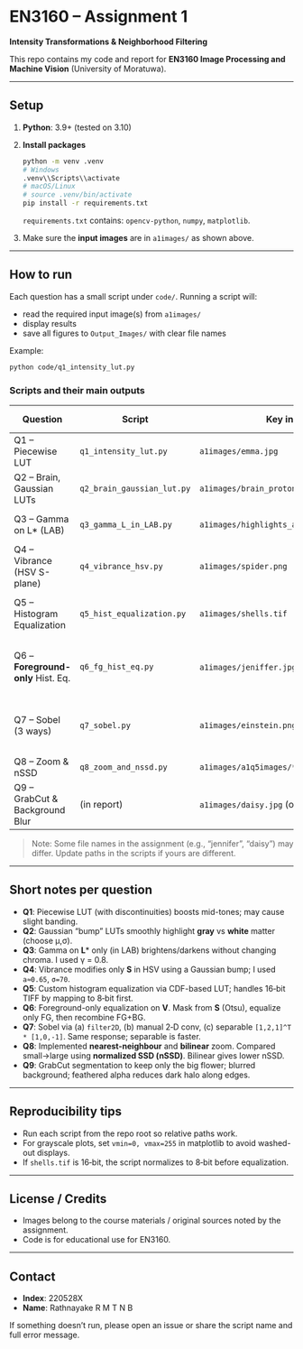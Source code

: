 # EN3160 – Assignment 1  
**Intensity Transformations & Neighborhood Filtering**

This repo contains my code and report for **EN3160 Image Processing and Machine Vision** (University of Moratuwa).

---

## Setup

1. **Python**: 3.9+ (tested on 3.10)  
2. **Install packages**
   ```bash
   python -m venv .venv
   # Windows
   .venv\\Scripts\\activate
   # macOS/Linux
   # source .venv/bin/activate
   pip install -r requirements.txt
   ```
   `requirements.txt` contains: `opencv-python`, `numpy`, `matplotlib`.

3. Make sure the **input images** are in `a1images/` as shown above.

---

## How to run

Each question has a small script under `code/`. Running a script will:

- read the required input image(s) from `a1images/`
- display results
- save all figures to `Output_Images/` with clear file names

Example:

```bash
python code/q1_intensity_lut.py
```

### Scripts and their main outputs

| Question | Script | Key inputs | Main outputs (in `Output_Images/`) |
|---|---|---|---|
| Q1 – Piecewise LUT | `q1_intensity_lut.py` | `a1images/emma.jpg` | `q1_lut.png`, `q1_out.png` |
| Q2 – Brain, Gaussian LUTs | `q2_brain_gaussian_lut.py` | `a1images/brain_proton_density_slice.png` | `q2_gray.png`, `q2_white.png`, `q2_lut_gray.png`, `q2_lut_white.png` |
| Q3 – Gamma on L* (LAB) | `q3_gamma_L_in_LAB.py` | `a1images/highlights_and_shadows.jpg` | `q3_gamma_corrected.png`, `q3_L_hist_original.png`, `q3_L_hist_gamma_0.8.png` |
| Q4 – Vibrance (HSV S-plane) | `q4_vibrance_hsv.py` | `a1images/spider.png` | `q4_vibrance_enhanced.png`, `q4_vibrance_lut.png`, `q4_HSV.png` |
| Q5 – Histogram Equalization | `q5_hist_equalization.py` | `a1images/shells.tif` | `q5_original_gray.png`, `q5_equalized.png`, `q5_hist_before.png`, `q5_hist_after.png` |
| Q6 – **Foreground-only** Hist. Eq. | `q6_fg_hist_eq.py` | `a1images/jeniffer.jpg` (or your Fig. 6) | `q6_hsv_planes.png`, `q6_mask.png`, `q6_original.png`, `q6_result_strict.png`, FG hist/CDF plots |
| Q7 – Sobel (3 ways) | `q7_sobel.py` | `a1images/einstein.png` | `q7_gx_filter2d.png`, `q7_gy_filter2d.png`, `q7_gx_manual.png`, `q7_gy_manual.png`, `q7_out.png` |
| Q8 – Zoom & nSSD | `q8_zoom_and_nssd.py` | `a1images/a1q5images/*` | upscaled images + `q8_nssd_results.csv` |
| Q9 – GrabCut & Background Blur | (in report) | `a1images/daisy.jpg` (or flower) | `q9_mask_bigflower.png`, `q9_fg_bigflower.png`, `q9_bg_bigflower.png`, `q9_enhanced_bigflower.png` |

> Note: Some file names in the assignment (e.g., “jennifer”, “daisy”) may differ. Update paths in the scripts if yours are different.

---

## Short notes per question

- **Q1**: Piecewise LUT (with discontinuities) boosts mid-tones; may cause slight banding.
- **Q2**: Gaussian “bump” LUTs smoothly highlight **gray** vs **white** matter (choose μ,σ).
- **Q3**: Gamma on **L*** only (in LAB) brightens/darkens without changing chroma. I used γ = 0.8.
- **Q4**: Vibrance modifies only **S** in HSV using a Gaussian bump; I used `a≈0.65`, `σ=70`.
- **Q5**: Custom histogram equalization via CDF-based LUT; handles 16‑bit TIFF by mapping to 8‑bit first.
- **Q6**: Foreground-only equalization on **V**. Mask from **S** (Otsu), equalize only FG, then recombine FG+BG.
- **Q7**: Sobel via (a) `filter2D`, (b) manual 2‑D conv, (c) separable `[1,2,1]^T * [1,0,-1]`. Same response; separable is faster.
- **Q8**: Implemented **nearest-neighbour** and **bilinear** zoom. Compared small→large using **normalized SSD (nSSD)**. Bilinear gives lower nSSD.
- **Q9**: GrabCut segmentation to keep only the big flower; blurred background; feathered alpha reduces dark halo along edges.

---

## Reproducibility tips

- Run each script from the repo root so relative paths work.
- For grayscale plots, set `vmin=0, vmax=255` in matplotlib to avoid washed-out displays.
- If `shells.tif` is 16‑bit, the script normalizes to 8‑bit before equalization.

---

## License / Credits

- Images belong to the course materials / original sources noted by the assignment.
- Code is for educational use for EN3160.

---

## Contact

- **Index**: 220528X  
- **Name**: Rathnayake R M T N B

If something doesn’t run, please open an issue or share the script name and full error message.
